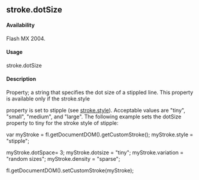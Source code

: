 ## stroke.dotSize

#### Availability

Flash MX 2004.

#### Usage

stroke.dotSize

#### Description

Property; a string that specifies the dot size of a stippled line. This property is available only if the stroke.style
>
property is set to stipple (see [stroke.style](#_bookmark898)). Acceptable values are "tiny", "small", "medium", and "large". The following example sets the dotSize property to tiny for the stroke style of stipple:
>
var myStroke = fl.getDocumentDOM().getCustomStroke(); myStroke.style = "stipple";
>
myStroke.dotSpace= 3; myStroke.dotsize = "tiny"; myStroke.variation = "random sizes"; myStroke.density = "sparse";
>
fl.getDocumentDOM().setCustomStroke(myStroke);


